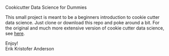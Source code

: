 Cookicutter Data Science for Dummies

This small project is meant to be a beginners introduction to cookie cutter data science. Just clone or download this repo and poke around a bit. For the original and much more extensive version of cookie cutter data science, see [here](https://drivendata.github.io/cookiecutter-data-science/).

Enjoy!    
Erik Kristofer Anderson
